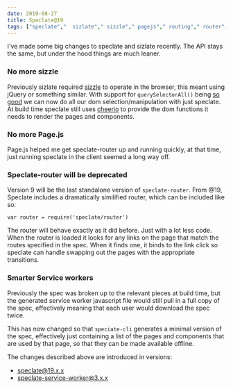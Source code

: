 ```yaml
---
date: 2019-08-27
title: Speclate@19
tags: ["speclate","  sizlate"," sizzle"," pagejs"," routing"," router"," offline","post"]
---
```


I've made some big changes to speclate and sizlate recently. The API stays the same, but under the hood things are much leaner.

### No more sizzle

Previously sizlate required [sizzle](https://sizzlejs.com/) to operate in the browser, this meant using jQuery or something similar. With support for `querySelectorAll()` being [so good](https://caniuse.com/#feat=queryselector) we can now do all our dom selection/manipulation with just speclate. At build time speclate still uses [cheerio](https://cheerio.js.org/) to provide the dom functions it needs to render the pages and components.

### No more Page.js 
  
Page.js helped me get speclate-router up and running quickly, at that time, just running speclate in the client seemed a long way off. 

### Speclate-router will be  deprecated 

Version 9 will be the last standalone version of `speclate-router`. From @19, Speclate includes a dramatically similified router, which can be included like so: 

```
var router = require('speclate/router')
```

The router will behave exactly as it did before. Just with a lot less code. When the router is loaded it looks for any links on the page that match the routes specified in the spec. When it finds one, it binds to the link click so speclate  can handle swapping out the pages with the appropriate transitions. 


### Smarter Service workers 

Previously the spec was broken up to the relevant pieces at build time, but the generated service worker javascript file would still pull in a full copy of the spec, effectively meaning that each user would download the spec twice. 

This has now changed so that `speciate-cli` generates a minimal version of the spec, effectively just containing a list of the pages and components that are used by that page, so that they can be made available offline. 


The changes described above are introduced in versions: 

* speclate@19.x.x
* speclate-service-worker@3.x.x
        